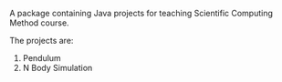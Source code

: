 A package containing Java projects for teaching Scientific Computing Method course. 

The projects are:

1. Pendulum
2. N Body Simulation
